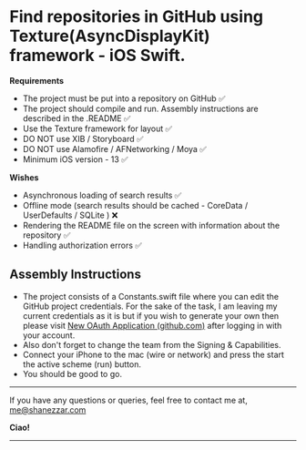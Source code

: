 # Find repositories in GitHub using Texture(AsyncDisplayKit) framework - iOS Swift.

**Requirements**
 - The project must be put into a repository on GitHub ✅
 - The project should compile and run. Assembly instructions are described in the .README ✅
 - Use the Texture framework for layout ✅
 - DO NOT use XIB / Storyboard ✅
 - DO NOT use Alamofire / AFNetworking / Moya ✅
 - Minimum iOS version - 13 ✅

**Wishes**  
- Asynchronous loading of search results ✅
- Offline mode (search results should be cached - CoreData / UserDefaults / SQLite ) ❌
- Rendering the README file on the screen with information about the repository ✅
- Handling authorization errors ✅

## Assembly Instructions

- The project consists of a Constants.swift file where you can edit the GitHub project credentials. For the sake of the task, I am leaving my current credentials as it is but if you wish to generate your own then please visit [New OAuth Application (github.com)](https://github.com/settings/applications/new) after logging in with your account.
- Also don't forget to change the team from the Signing & Capabilities.
- Connect your iPhone to the mac (wire or network) and press the start the active scheme (run) button.
- You should be good to go.

---

If you have any questions or queries, feel free to contact me at,
[me@shanezzar.com](mailto:me@shanezzar.com)

**Ciao!**

---
